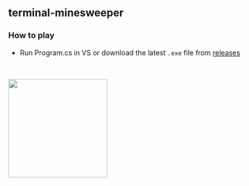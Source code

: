 ## terminal-minesweeper

### How to play
 - Run Program.cs in VS or download the latest `.exe` file from [releases](https://github.com/MP3Martin/terminal-minesweeper/releases/latest)

<br>

<a href="#/"><img src="https://github.com/MP3Martin/terminal-minesweeper/assets/60501493/dcc1ce82-8831-41d8-884c-4e74fce5f7c9" style="width:200px;"/></a>
